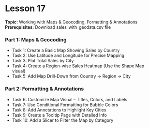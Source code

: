 # Lesson 17
**Topic:** Working with Maps & Geocoding, Formatting & Annotations  
**Prerequisites:** Download sales\_with\_geodata.csv file  

### Part 1: Maps & Geocoding
- Task 1: Create a Basic Map Showing Sales by Country  
- Task 2: Use Latitude and Longitude for Precise Mapping  
- Task 3: Plot Total Sales by City  
- Task 4: Create a Region-wise Sales Heatmap (Use the Shape Map visual)  
- Task 5: Add Map Drill-Down from Country → Region → City  

### Part 2: Formatting & Annotations
- Task 6: Customize Map Visual – Titles, Colors, and Labels  
- Task 7: Use Conditional Formatting for Bubble Colors  
- Task 8: Add Annotations to Highlight Key Cities  
- Task 9: Create a Tooltip Page with Detailed Info  
- Task 10: Add a Slicer to Filter the Map by Category  